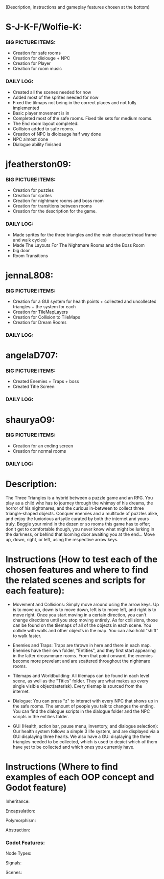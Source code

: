 (Description, instructions and gameplay features chosen at the bottom)

# S-J-K-F/Wolfie-K:
### BIG PICTURE ITEMS:
- Creation for safe rooms
- Creation for diolouge + NPC
- Creation for Player
- Creation for room music

### DAILY LOG:
- Created all the scenes needed for now
- Added most of the sprites needed for now
- Fixed the tilmaps not being in the correct places and not fully implemented
- Basic player movement is in
- Completed most of the safe rooms. Fixed tile sets for medium rooms.
- The End room layout completed.
- Collision added to safe rooms.
- Creation of NPC is dioloauge half way done
- NPC almost done
- Dialogue ability finished
# jfeatherston09:
### BIG PICTURE ITEMS:
- Creation for puzzles
- Creation for sprites
- Creation for nightmare rooms and boss room
- Creation for transitions between rooms
- Creation for the description for the game.
### DAILY LOG:
- Made sprites for the three triangles and the main character(head frame and walk cycles)
- Made The Layouts For The Nightmare Rooms and the Boss Room
- big door
- Room Transitions
# jennaL808:
### BIG PICTURE ITEMS:
- Creation for a GUI system for health points + collected and uncollected triangles + the system for each
- Creation for TileMapLayers
- Creation for Collision to TileMaps
- Creation for Dream Rooms
### DAILY LOG:
# angelaD707:
### BIG PICTURE ITEMS:
- Created Enemies + Traps + boss
- Created Title Screen
### DAILY LOG:
# shauryaO9:
### BIG PICTURE ITEMS:
- Creation for an ending screen
- Creation for normal rooms
### DAILY LOG:
# Description:
The Three Triangles is a hybrid between a puzzle game and an RPG. You play as a child who has to journey through the whimsy of his dreams, the horror of his nightmares, and the curious in-between to collect three triangle-shaped objects. Conquer enemies and a multitude of puzzles alike, and enjoy the luxiorious artsytle curated by both the internet and yours truly. Boggle your mind in the dozen or so rooms this game has to offer; don't get to comfortable though, you never know what might be lurking in the darkness, or behind that looming door awaiting you at the end... Move up, down, right, or left, using the respective arrow keys.

# Instructions (How to test each of the chosen features and where to find the related scenes and scripts for each feature):
- Movement and Collisions: Simply move around using the arrow keys. Up is to move up, down is to move down, left is to move left, and right is to move right. Once you start moving in a certain direction, you can't change directions until you stop moving entirely. As for collisions, those can be found on the tilemaps of all of the objects in each scene. You collide with walls and other objects in the map. You can also hold "shift" to walk faster.

- Enemies and Traps: Traps are thrown in here and there in each map. Enemies have their own folder, "Entities", and they first start appearing in the latter dreasmmare rooms. From that point onward, the enemies become more prevelant and are scattered throughout the nightmare rooms.

- Tilemaps and Worldbuilding: All tilemaps can be found in each level scene, as well as the "Titles" folder. They are what makes up every single visible object(asterisk). Every tilemap is sourced from the internet.

- Dialogue: You can press "z" to interact with every NPC that shows up in the safe rooms. The amount of people you talk to changes the ending. You can find the dialogue scripts in the dialogue folder and the NPC scripts in the entities folder.

- GUI (Health, action bar, pause menu, inventory, and dialogue selection): Our health system follows a simple 3 life system, and are displayed via a GUI displaying three hearts. We also have a GUI displaying the three triangles needed to be collected, which is used to depict which of them have yet to be collected and which ones you currently have.

# Instructions (Where to find examples of each OOP concept and Godot feature)
Inheritance:

Encapsulation:

Polymorphism:

Abstraction:

### Godot Features:
Node Types:

Signals:

Scenes:

